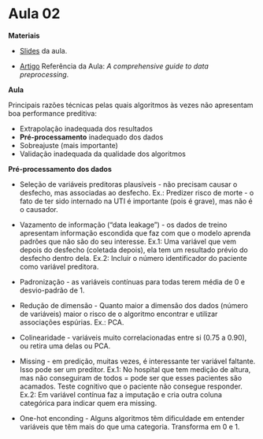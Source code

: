 # Aula 02

**Materiais**

* [Slides](https://edisciplinas.usp.br/pluginfile.php/7956028/mod_resource/content/1/Aula%202.pdf) da aula.

* [Artigo](https://neptune.ai/blog/data-preprocessing-guide) Referência da Aula: *A comprehensive guide to data preprocessing*.

**Aula**

Principais razões técnicas pelas quais algoritmos às vezes não apresentam boa performance preditiva:

- Extrapolação inadequada dos resultados
- **Pré-processamento** inadequado dos dados
- Sobreajuste (mais importante)
- Validação inadequada da qualidade dos algoritmos

**Pré-processamento dos dados**

- Seleção de variáveis preditoras plausíveis - não precisam causar o desfecho, mas associadas ao desfecho. Ex.: Predizer risco de morte - o fato de ter sido internado na UTI é importante (pois é grave), mas não é o causador.

- Vazamento de informação (“data leakage”) - os dados de treino apresentam informação escondida que faz com que o modelo aprenda padrões que não são do seu interesse. Ex.1: Uma variável que vem depois do desfecho (coletada depois), ela tem um resultado prévio do desfecho dentro dela. Ex.2: Incluir o número identificador do paciente como variável preditora.
- Padronização - as variáveis contínuas para todas terem média de 0 e desvio-padrão de 1.

- Redução de dimensão - Quanto maior a dimensão dos dados (número de variáveis) maior o risco de o algoritmo encontrar e utilizar associações espúrias. Ex.: PCA.

- Colinearidade - variáveis muito correlacionadas entre si (0.75 a 0.90), ou retira uma delas ou PCA.

- Missing - em predição, muitas vezes, é interessante ter variável faltante. Isso pode ser um preditor. Ex.1: No hospital que tem medição de altura, mas não conseguiram de todos = pode ser que esses pacientes são acamados. Teste cognitivo que o paciente não consegue responder. Ex.2: Em variável contínua faz a imputação e cria outra coluna categórica para indicar quem era missing.

- One-hot enconding - Alguns algoritmos têm dificuldade em
entender variáveis que têm mais do que uma categoria. Transforma em 0 e 1.
